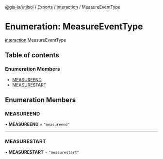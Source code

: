 [@gis-js/utilsol](../README.md) / [Exports](../modules.md) / [interaction](../modules/interaction.md) / MeasureEventType

# Enumeration: MeasureEventType

[interaction](../modules/interaction.md).MeasureEventType

## Table of contents

### Enumeration Members

- [MEASUREEND](interaction.MeasureEventType.md#measureend)
- [MEASURESTART](interaction.MeasureEventType.md#measurestart)

## Enumeration Members

### MEASUREEND

• **MEASUREEND** = ``"measureend"``

___

### MEASURESTART

• **MEASURESTART** = ``"measurestart"``
